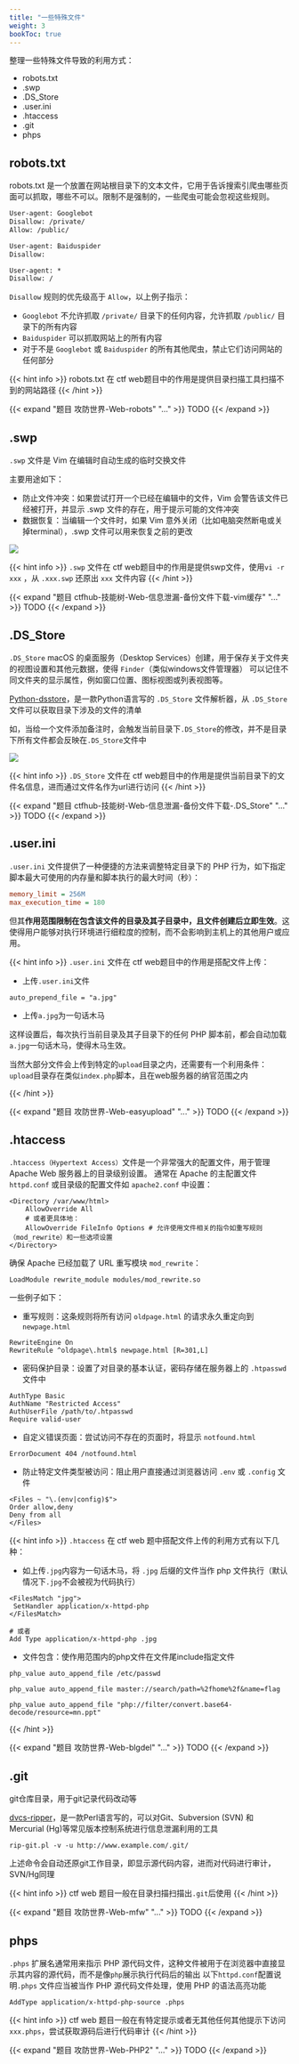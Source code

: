 ```yaml
---
title: "一些特殊文件" 
weight: 3
bookToc: true
---
```


整理一些特殊文件导致的利用方式：
- robots.txt
- .swp
- .DS_Store
- .user.ini
- .htaccess
- .git
- phps

## robots.txt

robots.txt 是一个放置在网站根目录下的文本文件，它用于告诉搜索引爬虫哪些页面可以抓取，哪些不可以。限制不是强制的，一些爬虫可能会忽视这些规则。
```txt
User-agent: Googlebot
Disallow: /private/
Allow: /public/

User-agent: Baiduspider
Disallow: 

User-agent: *
Disallow: /
```
`Disallow` 规则的优先级高于 `Allow`，以上例子指示：
- `Googlebot` 不允许抓取 `/private/` 目录下的任何内容，允许抓取 `/public/` 目录下的所有内容
-  `Baiduspider` 可以抓取网站上的所有内容
- 对于不是 `Googlebot` 或 `Baiduspider` 的所有其他爬虫，禁止它们访问网站的任何部分

{{< hint info >}}
robots.txt 在 ctf web题目中的作用是提供目录扫描工具扫描不到的网站路径
{{< /hint >}}

{{< expand "题目 攻防世界-Web-robots" "..." >}}
TODO
{{< /expand >}}

## .swp

`.swp` 文件是 Vim 在编辑时自动生成的临时交换文件

主要用途如下：
- 防止文件冲突：如果尝试打开一个已经在编辑中的文件，Vim 会警告该文件已经被打开，并显示 .swp 文件的存在，用于提示可能的文件冲突
- 数据恢复：当编辑一个文件时，如果 Vim 意外关闭（比如电脑突然断电或关掉terminal），.swp 文件可以用来恢复之前的更改

![](/data/image/web-vimswp.jpg)

{{< hint info >}}
`.swp` 文件在 ctf web题目中的作用是提供swp文件，使用`vi -r xxx` ，从 `.xxx.swp` 还原出 `xxx` 文件内容
{{< /hint >}}

{{< expand "题目 ctfhub-技能树-Web-信息泄漏-备份文件下载-vim缓存" "..." >}}
TODO
{{< /expand >}}

## .DS_Store

`.DS_Store` macOS 的桌面服务（Desktop Services）创建，用于保存关于文件夹的视图设置和其他元数据，使得 `Finder`（类似windows文件管理器） 可以记住不同文件夹的显示属性，例如窗口位置、图标视图或列表视图等。

[Python-dsstore](https://github.com/gehaxelt/Python-dsstore)，是一款Python语言写的 `.DS_Store` 文件解析器，从 `.DS_Store` 文件可以获取目录下涉及的文件的清单

如，当给一个文件添加备注时，会触发当前目录下`.DS_Store`的修改，并不是目录下所有文件都会反映在`.DS_Store`文件中

![](/data/image/web-dsstore.jpg)

{{< hint info >}}
`.DS_Store` 文件在 ctf web题目中的作用是提供当前目录下的文件名信息，进而通过文件名作为url进行访问
{{< /hint >}}

{{< expand "题目 ctfhub-技能树-Web-信息泄漏-备份文件下载-.DS_Store" "..." >}}
TODO
{{< /expand >}}

## .user.ini

`.user.ini` 文件提供了一种便捷的方法来调整特定目录下的 PHP 行为，如下指定脚本最大可使用的内存量和脚本执行的最大时间（秒）：
```ini
memory_limit = 256M
max_execution_time = 180
```
但其**作用范围限制在包含该文件的目录及其子目录中，且文件创建后立即生效**。这使得用户能够对执行环境进行细粒度的控制，而不会影响到主机上的其他用户或应用。

{{< hint info >}}
`.user.ini` 文件在 ctf web题目中的作用是搭配文件上传：
- 上传`.user.ini`文件
```
auto_prepend_file = "a.jpg"
```
- 上传`a.jpg`为一句话木马

这样设置后，每次执行当前目录及其子目录下的任何 PHP 脚本前，都会自动加载`a.jpg`一句话木马，使得木马生效。

当然大部分文件会上传到特定的`upload`目录之内，还需要有一个利用条件：`upload`目录存在类似`index.php`脚本，且在web服务器的纳官范围之内

{{< /hint >}}

{{< expand "题目 攻防世界-Web-easyupload" "..." >}}
TODO
{{< /expand >}}

## .htaccess

`.htaccess（Hypertext Access）`文件是一个非常强大的配置文件，用于管理 Apache Web 服务器上的目录级别设置。
通常在 Apache 的主配置文件 `httpd.conf` 或目录级的配置文件如 `apache2.conf` 中设置：
```
<Directory /var/www/html>
    AllowOverride All
    # 或者更具体地：
    AllowOverride FileInfo Options # 允许使用文件相关的指令如重写规则（mod_rewrite）和一些选项设置
</Directory>
```
确保 Apache 已经加载了 URL 重写模块 `mod_rewrite`：
```
LoadModule rewrite_module modules/mod_rewrite.so
```


一些例子如下：
- 重写规则：这条规则将所有访问 `oldpage.html` 的请求永久重定向到 `newpage.html`
```
RewriteEngine On
RewriteRule ^oldpage\.html$ newpage.html [R=301,L]
```
- 密码保护目录：设置了对目录的基本认证，密码存储在服务器上的 `.htpasswd` 文件中
```
AuthType Basic
AuthName "Restricted Access"
AuthUserFile /path/to/.htpasswd
Require valid-user
```
- 自定义错误页面：尝试访问不存在的页面时，将显示 `notfound.html`
```
ErrorDocument 404 /notfound.html
```
- 防止特定文件类型被访问：阻止用户直接通过浏览器访问 `.env` 或 `.config` 文件
```
<Files ~ "\.(env|config)$">
Order allow,deny
Deny from all
</Files>
```

{{< hint info >}}
`.htaccess` 在 ctf web 题中搭配文件上传的利用方式有以下几种：
- 如上传`.jpg`内容为一句话木马，将 `.jpg` 后缀的文件当作 php 文件执行（默认情况下`.jpg`不会被视为代码执行）
```
<FilesMatch "jpg">
 SetHandler application/x-httpd-php
</FilesMatch>

# 或者
Add Type application/x-httpd-php .jpg
```
- 文件包含：使作用范围内的php文件在文件尾include指定文件
```
php_value auto_append_file /etc/passwd

php_value auto_append_file master://search/path=%2fhome%2f&name=flag

php_value auto_append_file "php://filter/convert.base64-decode/resource=mn.ppt"
```
{{< /hint >}}

{{< expand "题目 攻防世界-Web-blgdel" "..." >}}
TODO
{{< /expand >}}

## .git

git仓库目录，用于git记录代码改动等

[dvcs-ripper](https://github.com/kost/dvcs-ripper)，是一款Perl语言写的，可以对Git、Subversion (SVN) 和 Mercurial (Hg)等常⻅版本控制系统进行信息泄漏利用的工具

```
rip-git.pl -v -u http://www.example.com/.git/
```
上述命令会自动还原git工作目录，即显示源代码内容，进而对代码进行审计，SVN/Hg同理

{{< hint info >}}
ctf web 题目一般在目录扫描扫描出`.git`后使用
{{< /hint >}}

{{< expand "题目 攻防世界-Web-mfw" "..." >}}
TODO
{{< /expand >}}

## phps

`.phps` 扩展名通常用来指示 PHP 源代码文件，这种文件被用于在浏览器中直接显示其内容的源代码，而不是像`php`展示执行代码后的输出
以下`httpd.conf`配置说明`.phps` 文件应当被当作 PHP 源代码文件处理，使用 PHP 的语法高亮功能
```
AddType application/x-httpd-php-source .phps
```

{{< hint info >}}
ctf web 题目一般在有特定提示或者无其他任何其他提示下访问`xxx.phps`，尝试获取源码后进行代码审计
{{< /hint >}}

{{< expand "题目 攻防世界-Web-PHP2" "..." >}}
TODO
{{< /expand >}}